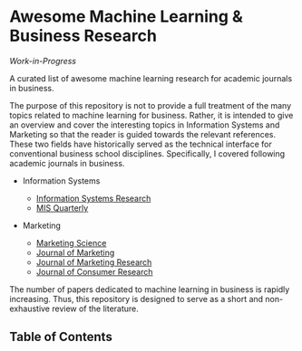 # Awesome Machine Learning & Business Research
*Work-in-Progress*

A curated list of awesome machine learning research for academic journals in business.

The purpose of this repository is not to provide a full treatment of the many topics related to machine learning for business. Rather, it is intended to give an overview and cover the interesting topics in Information Systems and Marketing so that the reader is guided towards the relevant references. These two fields have historically served as the technical interface for conventional business school disciplines. Specifically, I covered following academic journals in business. 

- Information Systems
    - [Information Systems Research](https://pubsonline.informs.org/journal/isre)
    - [MIS Quarterly](https://www.misq.org/)

- Marketing
    - [Marketing Science](https://pubsonline.informs.org/journal/mksc)
    - [Journal of Marketing](https://journals.sagepub.com/home/jmx)
    - [Journal of Marketing Research](https://journals.sagepub.com/home/mrj)
    - [Journal of Consumer Research](https://academic.oup.com/jcr)

The number of papers dedicated to machine learning in business is rapidly increasing. Thus, this repository is designed to serve as a short and non-exhaustive review of the literature.

## Table of Contents
